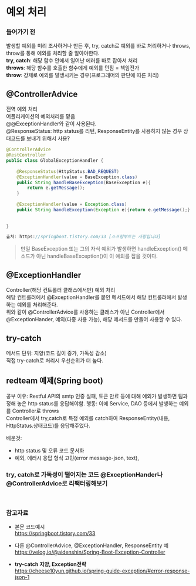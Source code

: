# 예외 처리

### 들어가기 전
발생할 예외를 미리 조사하거나 만든 후, try, catch로 예외를 바로 처리하거나 throws, throw를 통해 예외를 처리할 줄 알아야한다.   
**try, catch**: 해당 함수 안에서 일어난 에러를 바로 잡아서 처리   
**throws**: 해당 함수를 호출한 함수에게 예외를 던짐 = 책임전가   
**throw**: 강제로 예외를 발생시키는 경우(프로그래머의 판단에 따른 처리)   

## @ControllerAdvice
전역 예외 처리  
어플리케이션의 예외처리를 맡음   
@@ExceptionHandler와 같이 사용된다.   
@ResponseStatus: http status를 리턴, ResponseEntity를 사용하지 않는 경우 상태코드를 보내기 위해서 사용?   

``` java
@ControllerAdvice  
@RestController  
public class GlobalExceptionHandler {  
  
    @ResponseStatus(HttpStatus.BAD_REQUEST)  
    @ExceptionHandler(value = BaseException.class)  
    public String handleBaseException(BaseException e){  
        return e.getMessage();  
    }  
  
    @ExceptionHandler(value = Exception.class)  
    public String handleException(Exception e){return e.getMessage();}  
  
  
}  

출처: https://springboot.tistory.com/33 [스프링부트는 사랑입니다]
```

> 만일 BaseException 또는 그의 자식 예외가 발생하면 handleException() 메소드가 아닌 handleBaseException()이 이 예외를 잡을 것이다.   

## @ExceptionHandler 
Controller(해당 컨트롤러 클래스에서만) 예외 처리   
해당 컨트롤러에서 @ExceptionHandler를 붙인 메서드에서 해당 컨트롤러에서 발생하는 예외를 처리해준다.   
위와 같이 @ControllerAdvice를 사용하는 클래스가 아닌 Controller에서 @ExceptionHander, 예외(다중 사용 가능), 해당 메서드를 만들어 사용할 수 있다.    

## try-catch
메서드 단위: 지양(코드 길이 증가, 가독성 감소)   
직접 try-catch로 처리시 우선순위가 더 높다.   


## redteam 예제(Spring boot)
공부 이유: Restful API의 smtp 인증 실패, 토큰 만료 등에 대해 예외가 발생하면 팀과 정해 놓은 http status를 응답해야함.
행동: 이에 Service, DAO 등에서 발생하는 예외를 Controller로 throws   
Controller에서 try,catch로 특정 예외를 catch하여 ResponseEntity<Object>(내용, HttpStatus.상태코드)를 응답해주었다.   

배운것: 
- http status 및 오류 코드 문서화
- 예외, 에러시 응답 형식 고민(error message-json, text),

### try, catch로 가독성이 떨어지는 코드 @ExceptionHander나 @ControllerAdvice로 리팩터링해보기
<br />

### 참고자료
- 본문 코드예시   
https://springboot.tistory.com/33

- 다른 @ControllerAdvice, @ExceptionHandler, ResponseEntity 예   
https://velog.io/@aidenshin/Spring-Boot-Exception-Controller

- **try-catch 지양, Exception전략**   
https://cheese10yun.github.io/spring-guide-exception/#error-response-json-1
